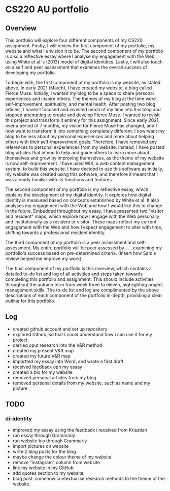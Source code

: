# CS220 AU portfolio
## Overview 
This portfolio will explore four different components of my CS220 assignment. Firstly, I will review the first component of my portfolio, my website and what I envision it to be. The second component of my portfolio is also a reflective essay where I analyse my engagement with the Web using White et al.'s (2013) model of digital identities. Lastly, I will also touch on a self and peer assessment that examines the overall success of developing my portfolio. 

To begin with, the first component of my portfolio is my website, as stated above. In early 2021 (March), I have created my website, a blog called Fierce Muse. Initially, I wanted my blog to be a space to share personal experiences and inspire others. The themes of my blog at the time were self-improvement, spirituality, and mental health. After posting two blog articles, I haven’t focused and invested much of my time into this blog and stopped attempting to create and develop Fierce Muse. I wanted to revisit this project and transform it entirely for this assignment. Since early 2021, over a period of 7 months, my vision for Fierce Muse has changed, and I now want to transform it into something completely different. I now want my blog to be less about my personal experiences and more about helping others with their self-improvement goals. Therefore, I have removed any references to personal experiences from my website. Instead, I have posted blog articles that intend to help and guide others to learn more about themselves and grow by improving themselves, as the theme of my website is now self-improvement. I have used WIX, a web content management system, to build this website. I have decided to use this software as initially, my website was created using this software, and therefore it meant that I was already familiar with its functions and features. 

The second component of my portfolio is my reflective essay, which explains the development of my digital identity. It explores how digital identity is measured based on concepts established by White et al. It also analyses my engagement with the Web and how I would like this to change in the future. Embedded throughout my essay, I have presented two "visitor and resident" maps, which explore how I engage with the Web personally and institutionally as a resident or visitor. These maps reflect my current engagement with the Web and how I expect engagement to alter with time, shifting towards a professional resident identity. 

The third component of my portfolio is a peer assessment and self-assessment. My entire portfolio will be peer assessed by … , examining my portfolio's success based on pre-determined criteria. (Insert how Sam's review helped me improve my work). 

The final component of my portfolio is this overview, which contains a detailed to-do list and log of all activities and steps taken towards completing this portfolio and assignment. This should include activities throughout the autumn term from week three to eleven, highlighting project management skills. The to-do list and log are complimented by the above descriptions of each component of the portfolio in-depth, providing a clear outline for this portfolio. 


## Log 
- created github account and set up repository 
- explored Github, so that I could understand how i can use it for my project. 
- carried oput research into the V&R method 
- created my present V&R map 
- created my future V&R map 
- importted my essay into Word, and wrote a first draft
- received feedback opn my essay 
- created a bio for my website
- removed personal articles from my blog 
- removed personal details from my website, such as name and my picture



## TODO 
### di-identity 
- improved my essay using the feedback i received from Krisztian
- run essay through Grammarly 
- run website bio through Grammarly 
-  import pictures on website 
-  write 2 blog posts for the blog 
-  maybe change the colour theme of my website 
-  remove "instagram" column from website 
-  link my website in my GitHub 
-  add quotes section to my website 
-  blog post: somehow contextualise research methods to the theme of the website. 
